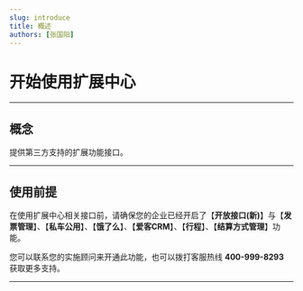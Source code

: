 ```yaml
---
slug: introduce
title: 概述
authors: [张国阳]
---
```


# 开始使用扩展中心

---
## 概念
提供第三方支持的扩展功能接口。

---
## 使用前提
在使用扩展中心相关接口前，请确保您的企业已经开启了【**开放接口(新)**】与【**发票管理**】、【**私车公用**】、【**饿了么**】、【**爱客CRM**】、【**行程**】、【**结算方式管理**】功能。

您可以联系您的实施顾问来开通此功能，也可以拨打客服热线 **400-999-8293** 获取更多支持。

---
























